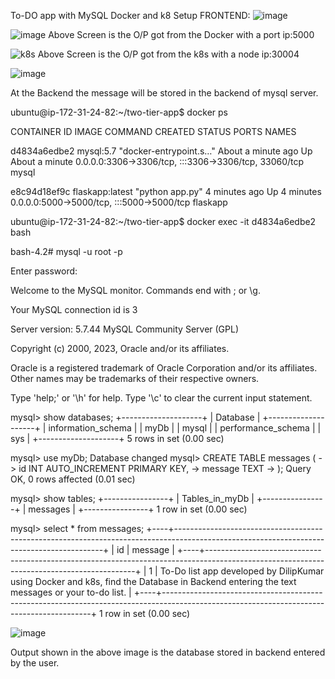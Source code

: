 To-DO app  with MySQL Docker and k8 Setup
FRONTEND:
![image](https://github.com/Dilipkumar-M/two-tier-app/assets/84618503/65ea824b-356b-4e7e-9307-dfd3efcffcd9)

![image](https://github.com/Dilipkumar-M/two-tier-app/assets/84618503/c35024fa-e436-40bd-aa40-c980d7565f28)
 Above Screen is the O/P got from the Docker with a port ip:5000
 
![k8s](https://github.com/Dilipkumar-M/two-tier-app/assets/84618503/59376c75-ec7b-414f-a312-49fcd5f8f2e5)
 Above Screen is the O/P got from the k8s with a node ip:30004

![image](https://github.com/Dilipkumar-M/two-tier-app/assets/84618503/fdccac40-3326-43b5-9c12-c672db02a3a1)


 At the Backend the message will be stored in the backend of mysql server.

 ubuntu@ip-172-31-24-82:~/two-tier-app$ docker ps
 
CONTAINER ID   IMAGE             COMMAND                  CREATED              STATUS              PORTS                                                  NAMES

d4834a6edbe2   mysql:5.7         "docker-entrypoint.s…"   About a minute ago   Up About a minute   0.0.0.0:3306->3306/tcp, :::3306->3306/tcp, 33060/tcp   mysql

e8c94d18ef9c   flaskapp:latest   "python app.py"          4 minutes ago        Up 4 minutes        0.0.0.0:5000->5000/tcp, :::5000->5000/tcp              flaskapp

ubuntu@ip-172-31-24-82:~/two-tier-app$ docker exec -it d4834a6edbe2 bash

bash-4.2# mysql -u root -p

Enter password: 

Welcome to the MySQL monitor.  Commands end with ; or \g.

Your MySQL connection id is 3

Server version: 5.7.44 MySQL Community Server (GPL)

Copyright (c) 2000, 2023, Oracle and/or its affiliates.

Oracle is a registered trademark of Oracle Corporation and/or its
affiliates. Other names may be trademarks of their respective
owners.

Type 'help;' or '\h' for help. Type '\c' to clear the current input statement.

mysql> show databases;
+--------------------+
| Database           |
+--------------------+
| information_schema |
| myDb               |
| mysql              |
| performance_schema |
| sys                |
+--------------------+
5 rows in set (0.00 sec)

mysql> use myDb;
Database changed
mysql> CREATE TABLE messages (
    ->     id INT AUTO_INCREMENT PRIMARY KEY,
    ->     message TEXT
    -> );
Query OK, 0 rows affected (0.01 sec)

mysql> show tables;
+----------------+
| Tables_in_myDb |
+----------------+
| messages       |
+----------------+
1 row in set (0.00 sec)

mysql> select * from messages;
+----+------------------------------------------------------------------------------------------------------------------------------------------+
| id | message                                                                                                                                  |
+----+------------------------------------------------------------------------------------------------------------------------------------------+
|  1 | To-Do list app developed by DilipKumar using Docker and k8s, find the Database in Backend entering the text messages or your to-do list. |
+----+------------------------------------------------------------------------------------------------------------------------------------------+
1 row in set (0.00 sec)

![image](https://github.com/Dilipkumar-M/two-tier-app/assets/84618503/9e030748-3e2b-447b-93d1-71d469dd147f)

Output shown in the above image is the database stored in backend entered by the user.

 


